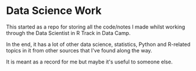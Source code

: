 # Data Science Work

This started as a repo for storing all the code/notes I made whilst working through the Data Scientist in R Track in Data Camp.

In the end, it has a lot of other data science, statistics, Python and R-related topics in it from other sources that I've found along the way.

It is meant as a record for me but maybe it's useful to someone else.
